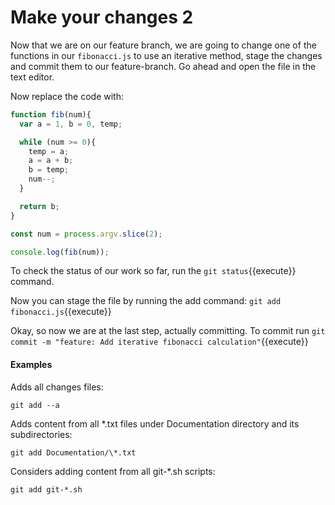 # Make your changes 2
Now that we are on our feature branch, we are going to change one of the functions in our `fibonacci.js` to use an iterative method, stage the changes and commit them to our feature-branch. Go ahead and open the file in the text editor.

Now replace the code with:

```js
function fib(num){
  var a = 1, b = 0, temp;

  while (num >= 0){
    temp = a;
    a = a + b;
    b = temp;
    num--;
  }

  return b;
}

const num = process.argv.slice(2);

console.log(fib(num));
```

To check the status of our work so far, run the `git status`{{execute}} command.

Now you can stage the file by running the add command: `git add fibonacci.js`{{execute}}

Okay, so now we are at the last step, actually committing. To commit run `git commit -m "feature: Add iterative fibonacci calculation"`{{execute}}

#### Examples
Adds all changes files:

`git add --a`

Adds content from all *.txt files under Documentation directory and its subdirectories:

`git add Documentation/\*.txt`

Considers adding content from all git-*.sh scripts:

`git add git-*.sh`

